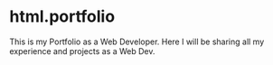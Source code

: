 # html.portfolio
This is my Portfolio as a Web Developer. Here I will be sharing all my experience and projects as a Web Dev. 
